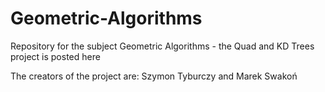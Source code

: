 # Geometric-Algorithms
Repository for the subject Geometric Algorithms - the Quad and KD Trees project is posted here

The creators of the project are: Szymon Tyburczy and Marek Swakoń
